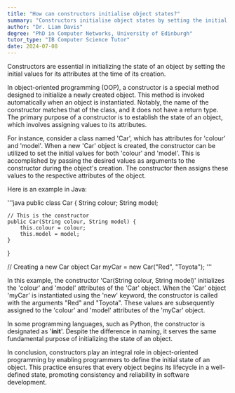 ```yaml
---
title: "How can constructors initialise object states?"
summary: "Constructors initialise object states by setting the initial values for the object's attributes when it is created."
author: "Dr. Liam Davis"
degree: "PhD in Computer Networks, University of Edinburgh"
tutor_type: "IB Computer Science Tutor"
date: 2024-07-08
---
```


Constructors are essential in initializing the state of an object by setting the initial values for its attributes at the time of its creation.

In object-oriented programming (OOP), a constructor is a special method designed to initialize a newly created object. This method is invoked automatically when an object is instantiated. Notably, the name of the constructor matches that of the class, and it does not have a return type. The primary purpose of a constructor is to establish the state of an object, which involves assigning values to its attributes.

For instance, consider a class named 'Car', which has attributes for 'colour' and 'model'. When a new 'Car' object is created, the constructor can be utilized to set the initial values for both 'colour' and 'model'. This is accomplished by passing the desired values as arguments to the constructor during the object's creation. The constructor then assigns these values to the respective attributes of the object.

Here is an example in Java:

'''java
public class Car {
    String colour;
    String model;

    // This is the constructor
    public Car(String colour, String model) {
        this.colour = colour;
        this.model = model;
    }
}

// Creating a new Car object
Car myCar = new Car("Red", "Toyota");
'''

In this example, the constructor 'Car(String colour, String model)' initializes the 'colour' and 'model' attributes of the 'Car' object. When the 'Car' object 'myCar' is instantiated using the 'new' keyword, the constructor is called with the arguments "Red" and "Toyota". These values are subsequently assigned to the 'colour' and 'model' attributes of the 'myCar' object.

In some programming languages, such as Python, the constructor is designated as '__init__'. Despite the difference in naming, it serves the same fundamental purpose of initializing the state of an object.

In conclusion, constructors play an integral role in object-oriented programming by enabling programmers to define the initial state of an object. This practice ensures that every object begins its lifecycle in a well-defined state, promoting consistency and reliability in software development.
    